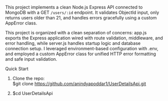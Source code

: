 This project implements a clean Node.js Express API connected to MongoDB with a GET `/users/:id` endpoint. It validates ObjectId input, only returns users older than 21, and handles errors gracefully using a custom AppError class.

This project is organized with a clean separation of concerns: app.js exports the Express application wired with route validation, middleware, and error handling, while server.js handles startup logic and database connection setup.
I leveraged environment-based configuration with .env, and employed a custom AppError class for unified HTTP error formatting and safe input validation.

Quick Start

1. Clone the repo:  
   $git clone https://github.com/anindyapoddar1/UserDetailsApi.git
   
3. $cd UserDetailsApi
